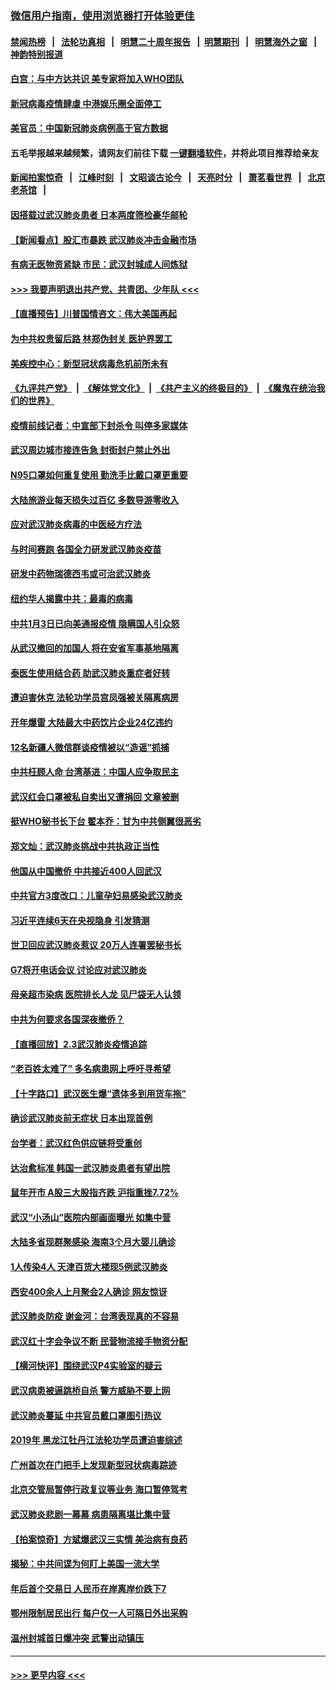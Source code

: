 ### [微信用户指南，使用浏览器打开体验更佳](https://github.com/gfw-breaker/banned-news1/blob/master/indexes/wechat-guide.md?t=0)
#### [禁闻热榜](热点新闻.md?t=0)  &nbsp;&nbsp;|&nbsp;&nbsp; [法轮功真相](https://github.com/gfw-breaker/truth/blob/master/README.md?t=0) &nbsp;&nbsp;|&nbsp;&nbsp; [明慧二十周年报告](https://github.com/gfw-breaker/mh-reports/blob/master/README.md?t=0) &nbsp;&nbsp;|&nbsp;&nbsp;[明慧期刊](https://github.com/gfw-breaker/mh-qikan) &nbsp;&nbsp;|&nbsp;&nbsp; [明慧海外之窗](https://github.com/gfw-breaker/mh-news/blob/master/README.md?t=0) &nbsp;&nbsp;|&nbsp;&nbsp; [神韵特别报道](https://github.com/gfw-breaker/mh-news/blob/master/shenyun.md?t=0)
#### [白宫：与中方达共识 美专家将加入WHO团队](../pages/nsc413/n11842198.md?t=02040733) 
#### [新冠病毒疫情肆虐 中港娱乐圈全面停工](../pages/nsc413/n11842193.md?t=02040733) 
#### [美官员：中国新冠肺炎病例高于官方数据](../pages/nsc413/n11842452.md?t=02040733) 
#### 五毛举报越来越频繁，请网友们前往下载 [一键翻墙软件](https://github.com/gfw-breaker/ssr-accounts)，并将此项目推荐给亲友
#### [新闻拍案惊奇](https://github.com/gfw-breaker/banned-news1/blob/master/pages/link4.md) &nbsp;&nbsp;|&nbsp;&nbsp; [江峰时刻](https://github.com/gfw-breaker/banned-news1/blob/master/pages/link4.md) &nbsp;&nbsp;|&nbsp;&nbsp; [文昭谈古论今](https://github.com/gfw-breaker/banned-news1/blob/master/pages/link4.md) &nbsp;&nbsp;|&nbsp;&nbsp; [天亮时分](https://github.com/gfw-breaker/banned-news1/blob/master/pages/link4.md) &nbsp;&nbsp;|&nbsp;&nbsp; [萧茗看世界](https://github.com/gfw-breaker/banned-news1/blob/master/pages/link4.md) &nbsp;&nbsp;|&nbsp;&nbsp; [北京老茶馆](https://github.com/gfw-breaker/banned-news1/blob/master/pages/link4.md) &nbsp;&nbsp;|&nbsp;&nbsp; 
#### [因搭载过武汉肺炎患者 日本两度筛检豪华邮轮](../pages/nsc413/n11842447.md?t=02040733) 
#### [【新闻看点】股汇市暴跌 武汉肺炎冲击金融市场](../pages/nsc413/n11842216.md?t=02040733) 
#### [有病无医物资紧缺 市民：武汉封城成人间炼狱](../pages/nsc413/n11839878.md?t=02040733) 
#### [>>> 我要声明退出共产党、共青团、少年队 <<<](https://github.com/begood0513/goodnews/blob/master/quit/letter.md) 
#### [【直播预告】川普国情咨文：伟大美国再起](../pages/nsc413/n11842079.md?t=02040733) 
#### [为中共权贵留后路 林郑伪封关 医护界罢工](../pages/nsc413/n11842359.md?t=02040733) 
#### [美疾控中心：新型冠状病毒危机前所未有](../pages/nsc413/n11842406.md?t=02040733) 
#### [《九评共产党》](https://github.com/begood0513/9ping.md/blob/master/README.md) &nbsp;|&nbsp; [《解体党文化》](../../../../jtdwh.md/blob/master/README.md)  &nbsp;|&nbsp; [《共产主义的终极目的》](../../../../gczydzjmd.md/blob/master/README.md) &nbsp;|&nbsp; [《魔鬼在统治我们的世界》](../../../../mgztzwmdsj.md/blob/master/README.md) 
#### [疫情前线记者：中宣部下封杀令 叫停多家媒体](../pages/nsc413/n11842178.md?t=02040733) 
#### [武汉周边城市接连告急 封街封户禁止外出](../pages/nsc413/n11842277.md?t=02040733) 
#### [N95口罩如何重复使用 勤洗手比戴口罩更重要](../pages/nsc413/n11842236.md?t=02040733) 
#### [大陆旅游业每天损失过百亿 多数导游零收入](../pages/nsc413/n11842179.md?t=02040733) 
#### [应对武汉肺炎病毒的中医经方疗法](../pages/nsc413/n11842157.md?t=02040733) 
#### [与时间赛跑  各国全力研发武汉肺炎疫苗](../pages/nsc413/n11842149.md?t=02040733) 
#### [研发中药物瑞德西韦或可治武汉肺炎](../pages/nsc413/n11842100.md?t=02040733) 
#### [纽约华人揭露中共：最毒的病毒](../pages/nsc413/n11840631.md?t=02040733) 
#### [中共1月3日已向美通报疫情 隐瞒国人引众怒](../pages/nsc413/n11841978.md?t=02040733) 
#### [从武汉撤回的加国人 将在安省军事基地隔离](../pages/nsc413/n11840777.md?t=02040733) 
#### [泰医生使用结合药 助武汉肺炎重症者好转](../pages/nsc413/n11842096.md?t=02040733) 
#### [遭迫害休克 法轮功学员宫凤强被关隔离病房](../pages/nsc413/n11841492.md?t=02040733) 
#### [开年爆雷  大陆最大中药饮片企业24亿违约](../pages/nsc413/n11841904.md?t=02040733) 
#### [12名新疆人微信群谈疫情被以“造谣”抓捕](../pages/nsc413/n11839897.md?t=02040733) 
#### [中共枉顾人命 台湾基进：中国人应争取民主](../pages/nsc413/n11841532.md?t=02040733) 
#### [武汉红会口罩被私自卖出又遭捐回 文章被删](../pages/nsc413/n11841871.md?t=02040733) 
#### [挺WHO秘书长下台 翟本乔：甘为中共侧翼很恶劣](../pages/nsc413/n11841484.md?t=02040733) 
#### [郑文灿：武汉肺炎挑战中共执政正当性](../pages/nsc413/n11841537.md?t=02040733) 
#### [他国从中国撤侨 中共接近400人回武汉](../pages/nsc413/n11841290.md?t=02040733) 
#### [中共官方3度改口：儿童孕妇易感染武汉肺炎](../pages/nsc413/n11841631.md?t=02040733) 
#### [习近平连续6天在央视隐身 引发猜测](../pages/nsc413/n11841881.md?t=02040733) 
#### [世卫回应武汉肺炎惹议 20万人连署罢秘书长](../pages/nsc413/n11841664.md?t=02040733) 
#### [G7将开电话会议 讨论应对武汉肺炎](../pages/nsc413/n11841658.md?t=02040733) 
#### [母亲超市染病 医院排长人龙 见尸袋无人认领](../pages/nsc413/n11841762.md?t=02040733) 
#### [中共为何要求各国深夜撤侨？](../pages/nsc413/n11841731.md?t=02040733) 
#### [【直播回放】2.3武汉肺炎疫情追踪](../pages/nsc413/n11841577.md?t=02040733) 
#### [“老百姓太难了” 多名病患网上呼吁寻希望](../pages/nsc413/n11841565.md?t=02040733) 
#### [【十字路口】武汉医生爆“遗体多到用货车拖”](../pages/nsc413/n11840013.md?t=02040733) 
#### [确诊武汉肺炎前无症状 日本出现首例](../pages/nsc413/n11841567.md?t=02040733) 
#### [台学者：武汉红色供应链将受重创](../pages/nsc413/n11841596.md?t=02040733) 
#### [达治愈标准 韩国一武汉肺炎患者有望出院](../pages/nsc413/n11841523.md?t=02040733) 
#### [鼠年开市 A股三大股指齐跌 沪指重挫7.72%](../pages/nsc413/n11840461.md?t=02040733) 
#### [武汉“小汤山”医院内部画面曝光 如集中营](../pages/nsc413/n11841060.md?t=02040733) 
#### [大陆多省现群聚感染 海南3个月大婴儿确诊](../pages/nsc413/n11841274.md?t=02040733) 
#### [1人传染4人 天津百货大楼现5例武汉肺炎](../pages/nsc413/n11840677.md?t=02040733) 
#### [西安400余人上月聚会2人确诊 网友惊讶](../pages/nsc413/n11841178.md?t=02040733) 
#### [武汉肺炎防疫 谢金河：台湾表现真的不容易](../pages/nsc413/n11841120.md?t=02040733) 
#### [武汉红十字会争议不断 民营物流接手物资分配](../pages/nsc413/n11840733.md?t=02040733) 
#### [【横河快评】围绕武汉P4实验室的疑云](../pages/nsc413/n11840494.md?t=02040733) 
#### [武汉病患被逼跳桥自杀 警方威胁不要上网](../pages/nsc413/n11838521.md?t=02040733) 
#### [武汉肺炎蔓延 中共官员戴口罩图引热议](../pages/nsc413/n11840917.md?t=02040733) 
#### [2019年 黑龙江牡丹江法轮功学员遭迫害综述](../pages/nsc413/n11839335.md?t=02040733) 
#### [广州首次在门把手上发现新型冠状病毒踪迹](../pages/nsc413/n11840613.md?t=02040733) 
#### [北京交管局暂停行政复议等业务 海口暂停驾考](../pages/nsc413/n11840528.md?t=02040733) 
#### [武汉肺炎悲剧一幕幕 病患隔离堪比集中营](../pages/nsc413/n11838047.md?t=02040733) 
#### [【拍案惊奇】方斌爆武汉三实情 美治病有良药](../pages/nsc413/n11839984.md?t=02040733) 
#### [揭秘：中共间谍为何盯上美国一流大学](../pages/nsc413/n11840270.md?t=02040733) 
#### [年后首个交易日 人民币在岸离岸价跌下7](../pages/nsc413/n11840366.md?t=02040733) 
#### [鄂州限制居民出行 每户仅一人可隔日外出采购](../pages/nsc413/n11839131.md?t=02040733) 
#### [温州封城首日爆冲突 武警出动镇压](../pages/nsc413/n11839881.md?t=02040733) 

----
#### [ >>> 更早内容 <<< ](../indexes/nsc413-earlier.md)
